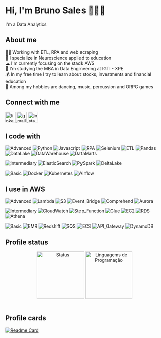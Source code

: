 <!---
Links para Icones:
https://freeicons.io/search/icons?q=nome

Link de botão
https://shields.io/
https://img.shields.io/static/v1?label=<LABEL>&message=<MESSAGE>&color=<COLOR
https://dev.to/search?q=nome

Links logos  do shields:
https://simpleicons.org/?q=aws

Links Stats do Github:
https://github.com/anuraghazra/github-readme-stats
Link de cor em hexadecimal
https://www.rapidtables.com/convert/color/rgb-to-hex.html

Link da Documentação do Markdown:
https://github.com/luong-komorebi/Markdown-Tutorial/blob/master/README_pt-BR.md
-->
<h1 align="left">Hi, I'm Bruno Sales 👨🏻‍💻</h1>

<p align="left">I'm a Data Analytics</p>

<h2 align="left">About me</h2>

<p align="left">
  👨‍💻  Working with ETL, RPA and web scraping<br>
  🧠  I specialize in Neuroscience applied to education<br>
  ☁  I'm currently focusing on the stack AWS <br>
  🎲  I'm studying the MBA in Data Engineering at IGTI - XPE<br>
  💰  In my free time I try to learn about stocks, investments and financial education<br>
  🎵  Among my hobbies are dancing, music, percussion and ORPG games
</p>
   
  
<h2 align="left">Connect with me</h2>

<div align="left">
  <a href="https://www.linkedin.com/in/bruno-sales/" target="_blank">
    <img src="https://raw.githubusercontent.com/maurodesouza/profile-readme-generator/master/src/assets/icons/social/linkedin/default.svg" width="32" height="32" alt="linkedin logo"  />
  </a>
  
  <a href="mailto:bruno.sales.sa.95@gmail.com" target="_blank">
    <img src="https://raw.githubusercontent.com/maurodesouza/profile-readme-generator/master/src/assets/icons/social/gmail/default.svg" width="32" height="32" alt="gmail logo"  />
  </a>
  
  </a>
  <a href="https://www.instagram.com/bruno.salless/" target="_blank">
    <img src="https://raw.githubusercontent.com/maurodesouza/profile-readme-generator/master/src/assets/icons/social/instagram/default.svg" width="32" height="32" alt="instagram logo"  />
  </a>
</div>

<h2 align="left">I code with</h2>

<p>

![Advanced](https://img.shields.io/static/v1?label=%20&message=Advanced:&color=red)
![Python](https://img.shields.io/static/v1?label=%20&logo=python&logoColor=green&color=5F6469&message=Python)
![Javascript](https://img.shields.io/static/v1?label=%20&logo=javascript&logoColor=yellow&color=5F6469&message=Javascript)
![RPA](https://img.shields.io/static/v1?label=%20&logo=rpa&logoColor=red&color=5F6469&message=RPA)
![Selenium](https://img.shields.io/static/v1?label=%20&logo=Selenium&logoColor=yellow&color=5F6469&message=Selenium)
![ETL](https://img.shields.io/static/v1?label=%20&logo=Kdenlive&logoColor=blue&color=5F6469&message=ETL)
![Pandas](https://img.shields.io/static/v1?label=%20&logo=foodpanda&logoColor=white&color=5F6469&message=Pandas)
![DataLake](https://img.shields.io/static/v1?label=%20&logo=Openlayers&logoColor=blue&color=5F6469&message=Data%20Lake)
![DataWarehouse](https://img.shields.io/static/v1?label=%20&logo=Openlayers&logoColor=blue&color=5F6469&message=Data%20Warehouse)
![DataMarts](https://img.shields.io/static/v1?label=%20&logo=Openlayers&logoColor=blue&color=5F6469&message=Data%20Marts)

</p>

<p>

![Intermediary](https://img.shields.io/static/v1?label=%20&message=Intermediary:&color=yellow)
![ElasticSearch](https://img.shields.io/static/v1?label=%20&logo=Elasticsearch&logoColor=blue&color=5F6469&message=Elastic)
![PySpark](https://img.shields.io/static/v1?label=%20&logo=apacheSpark&logoColor=yellow&color=5F6469&message=PySpark)
![DeltaLake](https://img.shields.io/static/v1?label=%20&logo=Openlayers&logoColor=blue&color=5F6469&message=Delta%20Lake)

</p>

<p>

![Basic](https://img.shields.io/static/v1?label=%20&message=Basic:&color=blue)
![Docker](https://img.shields.io/static/v1?label=%20&logo=Docker&logoColor=blue&color=5F6469&message=Docker)
![Kubernetes](https://img.shields.io/static/v1?label=%20&logo=Kubernetes&logoColor=17A5A0&color=5F6469&message=Kubernetes)
![Airflow](https://img.shields.io/static/v1?label=%20&logo=ApacheAirflow&logoColor=blue&color=5F6469&message=AirFlow)

</p>

<h2 align="left">I use in AWS</h2>
<p>

![Advanced](https://img.shields.io/static/v1?label=%20&message=Advanced:&color=red)
![Lambda](https://img.shields.io/static/v1?logo=amazon&label=%20&message=Lambda&color=425967)
![S3](https://img.shields.io/static/v1?logo=amazon&label=%20&message=S3&color=425967)
![Event_Bridge](https://img.shields.io/static/v1?logo=amazon&label=%20&message=Event%20Bridge&color=425967)
![Comprehend](https://img.shields.io/static/v1?logo=amazon&label=%20&message=Comprehend&color=425967)
![Aurora](https://img.shields.io/static/v1?logo=amazon&label=%20&message=Aurora&color=425967)

</p><p>

![Intermediary](https://img.shields.io/static/v1?label=%20&message=Intermediary:&color=yellow)
![CloudWatch](https://img.shields.io/static/v1?logo=amazon&label=%20&message=CloudWatch&color=425967)
![Step_Function](https://img.shields.io/static/v1?logo=amazon&label=%20&message=Step%20Function&color=425967)
![Glue](https://img.shields.io/static/v1?logo=amazon&label=%20&message=Glue&color=425967)
![EC2](https://img.shields.io/static/v1?logo=amazon&label=%20&message=Glue&color=425967)
![RDS](https://img.shields.io/static/v1?logo=amazon&label=%20&message=RDS&color=425967)
![Athena](https://img.shields.io/static/v1?logo=amazon&label=%20&message=Athena&color=425967)

</p><p>

![Basic](https://img.shields.io/static/v1?label=%20&message=Basic:&color=blue)
![EMR](https://img.shields.io/static/v1?logo=amazon&label=%20&message=EMR&color=425967)
![Redshift](https://img.shields.io/static/v1?logo=amazon&label=%20&message=RedShift&color=425967)
![SQS](https://img.shields.io/static/v1?logo=amazon&label=%20&message=SQS&color=425967)
![ECS](https://img.shields.io/static/v1?logo=amazon&label=%20&message=ECS&color=425967)
![API_Gateway](https://img.shields.io/static/v1?logo=amazon&label=%20&message=API%20Gateway&color=425967)
![DynamoDB](https://img.shields.io/static/v1?logo=amazon&label=%20&message=DynamoDB&color=425967)

</p>

<h2 align="left">Profile status</h2>
<div align="center">
  
  <img src="https://github-readme-stats.vercel.app/api?username=brunosales95&show_icons=true&include_all_commits=true&count_private=true&disable_animations=false&hide_border=false" height="150" alt="Status"  />
  <img src="https://github-readme-stats.vercel.app/api/top-langs?locale=en&username=brunosales95&langs_count=10&include_all_commits=true&count_private=true" height="150" alt="Linguagems de Programação"  />
  
</div>

<br>
<h2 align="left">Profile cards</h2>

[![Readme Card](https://github-readme-stats.vercel.app/api/pin/?username=anuraghazra&repo=github-readme-stats)](https://github.com/anuraghazra/github-readme-stats)

